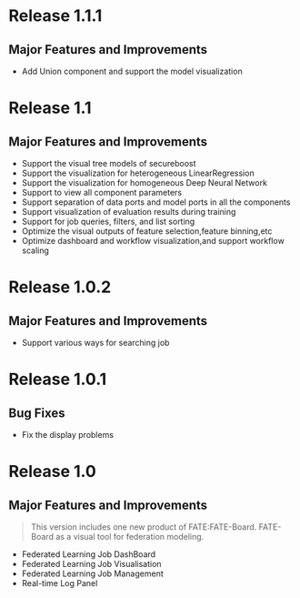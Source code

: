 # Release 1.1.1
## Major Features and Improvements
* Add Union component and support the model visualization


# Release 1.1
## Major Features and Improvements

* Support the visual tree models of secureboost
* Support the visualization for heterogeneous LinearRegression
* Support the visualization for homogeneous Deep Neural Network
* Support to view all component parameters
* Support separation of data ports and model ports in all the components
* Support visualization of evaluation results during training
* Support for job queries, filters, and list sorting
* Optimize the visual outputs of feature selection,feature binning,etc
* Optimize dashboard and workflow visualization,and support workflow scaling



# Release 1.0.2
## Major Features and Improvements
* Support  various ways for searching job

  


# Release 1.0.1
## Bug Fixes
* Fix the display problems 

  


# Release 1.0
## Major Features and Improvements
>This version includes one new product of FATE:FATE-Board. FATE-Board as a visual tool for federation modeling. 

* Federated Learning Job DashBoard
* Federated Learning Job Visualisation
* Federated Learning Job Management
* Real-time Log Panel
